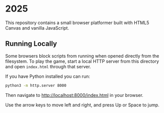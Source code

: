 # 2025

This repository contains a small browser platformer built with HTML5 Canvas and vanilla JavaScript.

## Running Locally

Some browsers block scripts from running when opened directly from the filesystem. To play the game, start a local HTTP server from this directory and open `index.html` through that server.

If you have Python installed you can run:

```bash
python3 -m http.server 8000
```

Then navigate to [http://localhost:8000/index.html](http://localhost:8000/index.html) in your browser.

Use the arrow keys to move left and right, and press Up or Space to jump.
